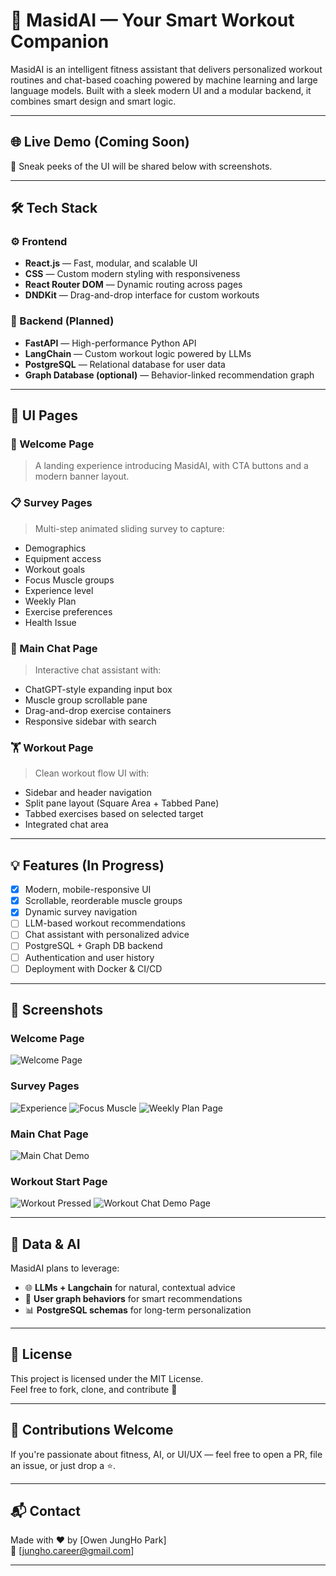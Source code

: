 # 🧠 MasidAI — Your Smart Workout Companion

MasidAI is an intelligent fitness assistant that delivers personalized workout routines and chat-based coaching powered by machine learning and large language models. Built with a sleek modern UI and a modular backend, it combines smart design and smart logic.

---

## 🌐 Live Demo (Coming Soon)

🎥 Sneak peeks of the UI will be shared below with screenshots.

---

## 🛠️ Tech Stack

### ⚙️ Frontend
- **React.js** — Fast, modular, and scalable UI
- **CSS** — Custom modern styling with responsiveness
- **React Router DOM** — Dynamic routing across pages
- **DNDKit** — Drag-and-drop interface for custom workouts

### 🧠 Backend (Planned)
- **FastAPI** — High-performance Python API
- **LangChain** — Custom workout logic powered by LLMs
- **PostgreSQL** — Relational database for user data
- **Graph Database (optional)** — Behavior-linked recommendation graph

---

## 🎨 UI Pages

### 🚀 Welcome Page
> A landing experience introducing MasidAI, with CTA buttons and a modern banner layout.

### 📋 Survey Pages
> Multi-step animated sliding survey to capture:
- Demographics
- Equipment access
- Workout goals
- Focus Muscle groups
- Experience level
- Weekly Plan
- Exercise preferences
- Health Issue

### 💬 Main Chat Page
> Interactive chat assistant with:
- ChatGPT-style expanding input box
- Muscle group scrollable pane
- Drag-and-drop exercise containers
- Responsive sidebar with search

### 🏋️ Workout Page
> Clean workout flow UI with:
- Sidebar and header navigation
- Split pane layout (Square Area + Tabbed Pane)
- Tabbed exercises based on selected target
- Integrated chat area

---

## 💡 Features (In Progress)

- [x] Modern, mobile-responsive UI
- [x] Scrollable, reorderable muscle groups
- [x] Dynamic survey navigation
- [ ] LLM-based workout recommendations
- [ ] Chat assistant with personalized advice
- [ ] PostgreSQL + Graph DB backend
- [ ] Authentication and user history
- [ ] Deployment with Docker & CI/CD

---

## 📸 Screenshots
### Welcome Page
![Welcome Page](Screenshots/WelcomePage.jpg)

### Survey Pages
![Experience](Screenshots/ExperiencePage.jpg)
![Focus Muscle](Screenshots/FocusMusclePage.jpg)
![Weekly Plan Page](Screenshots/WeeklyPlanPage.jpg)

### Main Chat Page
![Main Chat Demo](Screenshots/MainChatDemoPage.jpg)

### Workout Start Page
![Workout Pressed](Screenshots/PressWorkoutPage.jpg)
![Workout Chat Demo Page](Screenshots/WorkoutchatDemoPage.jpg)

---

## 🧬 Data & AI

MasidAI plans to leverage:
- 🌐 **LLMs + Langchain** for natural, contextual advice
- 🧠 **User graph behaviors** for smart recommendations
- 📊 **PostgreSQL schemas** for long-term personalization

---

## 🧾 License

This project is licensed under the MIT License.  
Feel free to fork, clone, and contribute 💪

---

## 🤝 Contributions Welcome

If you're passionate about fitness, AI, or UI/UX — feel free to open a PR, file an issue, or just drop a ⭐.

---

## 📬 Contact

Made with ❤️ by [Owen JungHo Park]  
📧 [jungho.career@gmail.com]  

---
